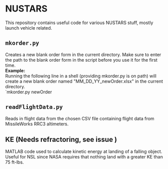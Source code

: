 # NUSTARS
This repository contains useful code for various NUSTARS stuff, mostly launch vehicle related.

## `mkorder.py`
Creates a new blank order form in the current directory. Make sure to enter the path to the blank order form 
in the script before you use it for the first time.  
**Example:**  
Running the following line in a shell (providing mkorder.py is on path) will create a new blank order named
"MM_DD_YY_newOrder.xlsx" in the current directory.  
`mkorder.py newOrder

## `readFlightData.py`
Reads in flight data from the chosen CSV file containing flight data from MissileWorks RRC3 altimeters.

## KE (Needs refractoring, see issue )
MATLAB code used to calculate kinetic energy at landing of a falling object. Useful for NSL since NASA requires that
nothing land with a greater KE than 75 ft-lbs. 
